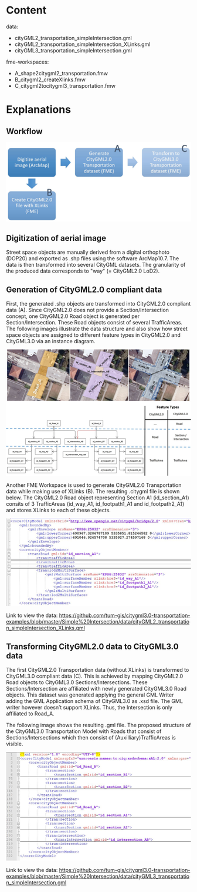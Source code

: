# Content
data:
- cityGML2_transportation_simpleIntersection.gml
- cityGML2_transportation_simpleIntersection_XLinks.gml
- cityGML3_transportation_simpleIntersection.gml

fme-workspaces:
- A_shape2citygml2_transportation.fmw
- B_citygml2_createXlinks.fmw
- C_citygml2tocitygml3_transportation.fmw

# Explanations 
## Workflow
![](images/workflow.JPG)

## Digitization of aerial image
Street space objects are manually derived from a digital orthophoto (DOP20) and exported as .shp files using the software ArcMap10.7. The data is then transformed into several CityGML datasets. The granularity of the produced data corresponds to "way" (= CityGML2.0 LoD2).

## Generation of CityGML2.0 compliant data
First, the generated .shp objects are transformed into CityGML2.0 compliant data (A). Since CityGML2.0 does not provide a Section/Intersection concept, one CityGML2.0 Road object is generated per Section/Intersection. These Road objects consist of several TrafficAreas. The following images illustrate the data structure and also show how street space objects are assigned to different feature types in CityGML2.0 and CityGML3.0 via an instance diagram.

![](images/panorama.png)
![](images/instanz%2B2vs3.png)

Another FME Workspace is used to generate CityGML2.0 Transportation data while making use of XLinks (B). The resulting .citygml file is shown below. The CityGML2.0 Road object representing Section A1 (id_section_A1) consits of 3 TrafficAreas (id_way_A1, id_footpath1_A1 and id_footpath2_A1) and stores XLinks to each of these objects.

![](images/citygml2_xml_xlinks.JPG)

Link to view the data: https://github.com/tum-gis/citygml3.0-transportation-examples/blob/master/Simple%20Intersection/data/cityGML2_transportation_simpleIntersection_XLinks.gml

## Transforming CityGML2.0 data to CityGML3.0 data

The first CityGML2.0 Transportation data (without XLinks) is transformed to CityGML3.0 compliant data (C). This is achieved by mapping CityGML2.0 Road objects to CityGML3.0 Sections/Intersections. These Sections/Intersection are affiliated with newly generated CityGML3.0 Road objects. 
This dataset was generated applying the general GML Writer adding the GML Application schema of CityGML3.0 as .xsd file. The GML writer however doesn’t support XLinks. Thus, the Intersection is only affiliated to Road_A. 
 
The following image shows the resulting .gml file. The proposed structure of the CityGML3.0 Transportation Model with Roads that consist of Sections/Intersections which then consist of (Auxilliary)TrafficAreas is visible.

![](images/citygml3_xml.JPG)

Link to view the data:  https://github.com/tum-gis/citygml3.0-transportation-examples/blob/master/Simple%20Intersection/data/cityGML3_transportation_simpleIntersection.gml
